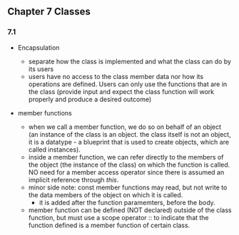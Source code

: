## Chapter 7 Classes

### 7.1 
- Encapsulation
    - separate how the class is implemented and what the class can do by its users
    - users have no access to the class member data nor how its operations are defined. Users can only use the functions that are in the class (provide input and expect the class function will work properly and produce a desired outcome)

- member functions
    - when we call a member function, we do so on behalf of an object (an instance of the class is an object. the class itself is not an object, it is a datatype - a blueprint that is used to create objects, which are called instances). 
    - inside a member function, we can refer directly to the members of the object (the instance of the class) on which the function is called. NO need for a member access operator since there is assumed an implicit reference through *this*. 
    - minor side note: const member functions may read, but not write to the data members of the object on which it is called.
        - it is added after the function paramemters, before the body. 
    - member function can be defined (NOT declared) outside of the class function, but must use a scope operator :: to indicate that the function defined is a member function of certain class. 
